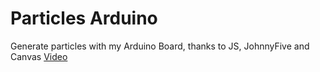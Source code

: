 Particles Arduino
========

Generate particles with my Arduino Board, thanks to JS, JohnnyFive and Canvas
[Video](http://www.youtube.com/watch?v=oNvOynapjaQ)